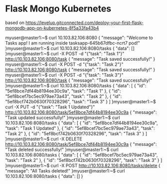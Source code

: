 # Flask Mongo Kubernetes
based on https://levelup.gitconnected.com/deploy-your-first-flask-mongodb-app-on-kubernetes-8f5a33fa43b4


myuser@master1:~$ curl 10.103.82.106:8080
{
  "message": "Welcome to Tasks app! I am running inside tasksapp-645b67dfbc-ncrt7 pod!"
}myuser@master1:~$ curl 10.103.82.106:8080/tasks
{
  "data": []
}myuser@master1:~$ curl -X POST -d "{\"task\": \"Task 1\"}" http://10.103.82.106:8080/task
{
  "message": "Task saved successfully!"
}
myuser@master1:~$ curl -X POST -d "{\"task\": \"Task 2\"}" http://10.103.82.106:8080/task
{
  "message": "Task saved successfully!"
}
myuser@master1:~$ curl -X POST -d "{\"task\": \"Task 3\"}" http://10.103.82.106:8080/task
{
  "message": "Task saved successfully!"
}myuser@master1:~$ curl 10.103.82.106:8080/tasks
{
  "data": [
    {
      "id": "5ef8bce7df44b8194ee30c9a",
      "task": "Task 1"
    },
    {
      "id": "5ef8bcef7bc5ec979ae73a43",
      "task": "Task 2"
    },
    {
      "id": "5ef8bcf742b0630f70328296",
      "task": "Task 3"
    }
  ]
}myuser@master1:~$ curl -X PUT -d "{\"task\": \"Task 1 Updated\"}" http://10.103.82.106:8080/task/5ef8bce7df44b8194ee30c9a
{
  "message": "Task updated successfully!"
}myuser@master1:~$ curl 10.103.82.106:8080/tasks
{
  "data": [
    {
      "id": "5ef8bce7df44b8194ee30c9a",
      "task": "Task 1 Updated"
    },
    {
      "id": "5ef8bcef7bc5ec979ae73a43",
      "task": "Task 2"
    },
    {
      "id": "5ef8bcf742b0630f70328296",
      "task": "Task 3"
    }
  ]
}myuser@master1:~$ curl -X DELETE http://10.103.82.106:8080/task/5ef8bce7df44b8194ee30c9a
{
  "message": "Task deleted successfully!"
}myuser@master1:~$ curl 10.103.82.106:8080/tasks
{
  "data": [
    {
      "id": "5ef8bcef7bc5ec979ae73a43",
      "task": "Task 2"
    },
    {
      "id": "5ef8bcf742b0630f70328296",
      "task": "Task 3"
    }
  ]
}myuser@master1:~$ curl -X POST http://10.103.82.106:8080/tasks/delete
{
  "message": "All Tasks deleted!"
}myuser@master1:~$ curl 10.103.82.106:8080/tasks
{
  "data": []
}